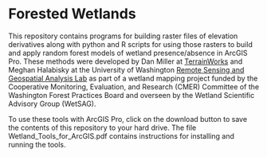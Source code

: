 # Forested Wetlands
This repository contains programs for building raster files of elevation derivatives along with python and R scripts for using those rasters to build and apply random forest models of wetland presence/absence in ArcGIS Pro. These methods were developed by Dan Miller at [TerrainWorks](http://www.terrainworks.com) and Meghan Halabisky at the University of Washington [Remote Sensing and Geospatial Analysis Lab](https://sites.uw.edu/rsgal/) as part of a wetland mapping project funded by the Cooperative Monitoring, Evaluation, and Research (CMER) Committee of the Washington Forest Practices Board and overseen by the Wetland Scientific Advisory Group (WetSAG). 

To use these tools with ArcGIS Pro, click on the download button to save the contents of this repository to your hard drive. The file Wetland_Tools_for_ArcGIS.pdf contains instructions for installing and running the tools.
